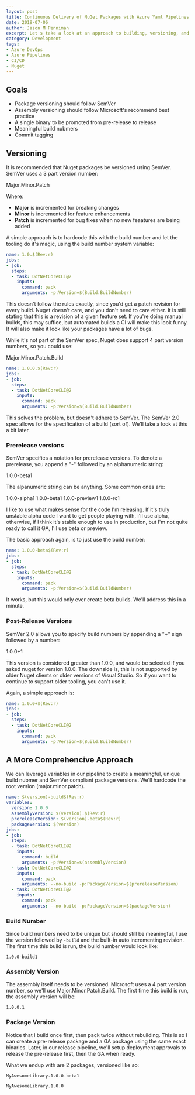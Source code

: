 ```yaml
---
layout: post
title: Continuous Delivery of NuGet Packages with Azure Yaml Pipelines
date: 2019-07-06
author: Jason M Penniman
excerpt: Let's take a look at an approach to building, versioning, and delivering Nuget packages with Azure Pipelines.
category: Development
tags:
- Azure DevOps
- Azure Pipelines
- CI/CD
- Nuget
---
```


## Goals

* Package versioning should follow SemVer
* Assembly versioning should follow Microsoft's recommend best practice
* A single binary to be promoted from pre-release to release
* Meaningful build nubmers
* Commit tagging

## Versioning
It is recommended that Nuget packages be versioned using SemVer. SemVer uses a 3 part version number:

Major.Minor.Patch

Where:

* **Major** is incremented for breaking changes
* **Minor** is incremented for feature enhancements
* **Patch** is incremented for bug fixes when no new feaatures are being added

A simple approach is to hardcode this with the build number and let the tooling do it's magic, using the build number system variable:

``` yaml
name: 1.0.$(Rev:r)
jobs:
- job:
  steps:
  - task: DotNetCoreCLI@2
    inputs:
      command: pack
      arguments: -p:Version=$(Build.BuildNumber)
```

This doesn't follow the rules exactly, since you'd get a patch revision for every build. Nuget doesn't care, and you don't need to care either. It is still stating that this is a revision of a given feature set. If you're doing manual builds, this may suffice, but automated builds a CI will make this look funny. It will also make it look like your packages have a lot of bugs.

While it's not part of the SemVer spec, Nuget does support 4 part version numbers, so you could use:

Major.Minor.Patch.Build

``` yaml
name: 1.0.0.$(Rev:r)
jobs:
- job:
  steps:
  - task: DotNetCoreCLI@2
    inputs:
      command: pack
      arguments: -p:Version=$(Build.BuildNumber)
```

This solves the problem, but doesn't adhere to SemVer. The SemVer 2.0 spec allows for the specification of a build (sort of). We'll take a look at this a bit later.

### Prerelease versions

SemVer specifies a notation for prerelease versions. To denote a prerelease, you append a "-" followed by an alphanumeric string:

1.0.0-beta1

The alpanumeric string can be anything. Some common ones are:

1.0.0-alpha1
1.0.0-beta1
1.0.0-preview1
1.0.0-rc1

I like to use what makes sense for the code I'm releasing. If it's truly unstable alpha code I want to get people playing with, I'll use alpha, otherwise, if I think it's stable enough to use in production, but I'm not quite ready to call it GA, I'll use beta or preview.

The basic approach again, is to just use the build number:

``` yaml
name: 1.0.0-beta$(Rev:r)
jobs:
- job:
  steps:
  - task: DotNetCoreCLI@2
    inputs:
      command: pack
      arguments: -p:Version=$(Build.BuildNumber)
```

It works, but this would only ever create beta builds. We'll address this in a minute.

### Post-Release Versions

SemVer 2.0 allows you to specify build numbers by appending a "+" sign followed by a number:

1.0.0+1

This version is considered greater than 1.0.0, and would be selected if you asked nuget for version 1.0.0. The downside is, this is not supported by older Nuget clients or older versions of Visual Studio. So if you want to continue to support older tooling, you can't use it.

Again, a simple approach is:


``` yaml
name: 1.0.0+$(Rev:r)
jobs:
- job:
  steps:
  - task: DotNetCoreCLI@2
    inputs:
      command: pack
      arguments: -p:Version=$(Build.BuildNumber)
```

## A More Comprehencive Approach

We can leverage variables in our pipeline to create a meaningful, unique build nubmer and SemVer compliant package versions. We'll hardcode the root version (major.minor.patch).

``` yaml
name: $(version)-build$(Rev:r)
variables:
  version: 1.0.0
  assemblyVersion: $(version).$(Rev:r)
  prereleaseVersion: $(version)-beta$(Rev:r)
  packageVersion: $(version)
jobs:
- job:
  steps:
  - task: DotNetCoreCLI@2
    inputs:
      command: build
      arguments: -p:Version=$(assemblyVersion)
  - task: DotNetCoreCLI@2
    inputs:
      command: pack
      arguments: --no-build -p:PackageVersion=$(prereleaseVersion)
  - task: DotNetCoreCLI@2
    inputs:
      command: pack
      arguments: --no-build -p:PackageVersion=$(packageVersion)
```

### Build Number

Since build numbers need to be unique but should still be meaningful, I use the version followed by `-build` and the built-in auto incrementing revision. The first time this build is run, the build number would look like:

`1.0.0-build1`

### Assembly Version

The assembly itself needs to be versioned. Microsoft uses a 4 part version number, so we'll use Major.Minor.Patch.Build. The first time this build is run, the assembly version will be:

`1.0.0.1`

### Package Version

Notice that I build once first, then pack twice without rebuilding. This is so I can create a pre-release package and a GA package using the same exact binaries. Later, in our release pipeline, we'll setup deployment approvals to release the pre-release first, then the GA when ready.

What we endup with are 2 packages, versioned like so:

`MyAwesomeLibrary.1.0.0-beta1`

`MyAwesomeLibrary.1.0.0`

